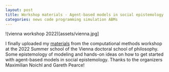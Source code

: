 ```yaml
---
layout: post
title: Workshop materials - Agent-based models in social epistemology
categories: news code programming simulation ABMs
---
```


!(vienna workshop 2022)[assets/vienna.jpg]

I finally uploaded my [materials](https://github.com/samulipo/abms-vienna) from the computational methods workshop at the 2022 Summer school of the Vienna doctoral school of philosophy. Some epistemology of modeling and hands-on ideas on how to get started with agent-based models in social epistemology. Thanks to the organizers Maximilian Noichl and Gareth Pearce!

<!--more-->
